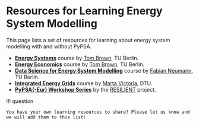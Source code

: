 # Resources for Learning Energy System Modelling

This page lists a set of resources for learning about energy system modelling with and without PyPSA.

- **[Energy Systems](https://nworbmot.org/courses/es-24/)** course by [Tom Brown](https://nworbmot.org), TU Berlin.
- **[Energy Economics](https://nworbmot.org/courses/ee-24/)** course by [Tom Brown](https://nworbmot.org), TU Berlin.
- **[Data Science for Energy System Modelling](https://fneum.github.io/data-science-for-esm/)** course by [Fabian Neumann](https://fneum.org), TU Berlin.
- **[Integrated Energy Grids](https://github.com/martavp/integrated-energy-grids)** course by [Marta Victoria](https://www.martavictoria.org/), DTU.
- **[PyPSA(-Eur) Workshop Series](https://resilient-project.github.io/pypsa-workshop-202506)** by the [RESILIENT](https://resilient-project.github.io/) project.

!!! question

    You have your own learning resources to share? Please let us know and we will add them to this list!
